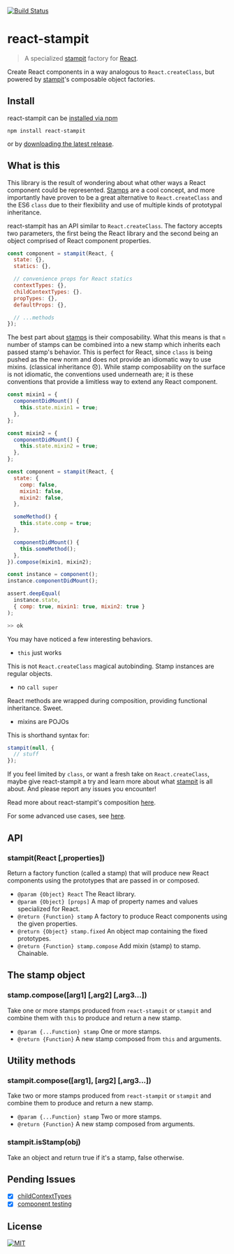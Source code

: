 [![Build Status](https://travis-ci.org/stampit-org/react-stampit.svg)](https://travis-ci.org/stampit-org/react-stampit)

# react-stampit

> A specialized [stampit](https://github.com/stampit-org/stampit) factory for [React](https://github.com/facebook/react).

Create React components in a way analogous to `React.createClass`, but powered by [stampit](https://github.com/stampit-org/stampit)'s composable object factories.

## Install

react-stampit can be [installed via npm](https://www.npmjs.com/package/react-stampit)

```
npm install react-stampit
```

or by [downloading the latest release](https://github.com/stampit-org/react-stampit/releases).

## What is this

This library is the result of wondering about what other ways a React component could be represented. [Stamps](https://en.wikipedia.org/wiki/Stamp_%28object-oriented_programming%29) are a cool concept, and more importantly have proven to be a great alternative to `React.createClass` and the ES6 `class` due to their flexibility and use of multiple kinds of prototypal inheritance.

react-stampit has an API similar to `React.createClass`. The factory accepts two parameters, the first being the React library and the second being an object comprised of React component properties.

```js
const component = stampit(React, {
  state: {},
  statics: {},

  // convenience props for React statics
  contextTypes: {},
  childContextTypes: {}.
  propTypes: {},
  defaultProps: {},

  // ...methods
});
```

The best part about [stamps](https://en.wikipedia.org/wiki/Stamp_%28object-oriented_programming%29) is their composability. What this means is that `n` number of stamps can be combined into a new stamp which inherits each passed stamp's behavior. This is perfect for React, since `class` is being pushed as the new norm and does not provide an idiomatic way to use mixins. (classical inheritance :disappointed:). While stamp composability on the surface is not idiomatic, the conventions used underneath are; it is these conventions that provide a limitless way to extend any React component.

```js
const mixin1 = {
  componentDidMount() {
    this.state.mixin1 = true;
  },
};

const mixin2 = {
  componentDidMount() {
    this.state.mixin2 = true;
  },
};

const component = stampit(React, {
  state: {
    comp: false,
    mixin1: false,
    mixin2: false,
  },

  someMethod() {
    this.state.comp = true;
  },

  componentDidMount() {
    this.someMethod();
  },
}).compose(mixin1, mixin2);

const instance = component();
instance.componentDidMount();

assert.deepEqual(
  instance.state,
  { comp: true, mixin1: true, mixin2: true }
);

>> ok
```

You may have noticed a few interesting behaviors.

* `this` just works

 This is not `React.createClass` magical autobinding. Stamp instances are regular objects.
* no `call super`

 React methods are wrapped during composition, providing functional inheritance. Sweet.
* mixins are POJOs

 This is shorthand syntax for:
 ```js
 stampit(null, {
   // stuff
 });
 ```

If you feel limited by `class`, or want a fresh take on `React.createClass`, maybe give react-stampit a try and learn more about what [stampit](https://github.com/stampit-org/stampit) is all about. And please report any issues you encounter!

Read more about react-stampit's composition [here](docs/composition.md).

For some advanced use cases, see [here](docs/advanced.md).

## API

### stampit(React [,properties])

Return a factory function (called a stamp) that will produce new React components using the prototypes that are passed in or composed.

* `@param {Object} React` The React library.
* `@param {Object} [props]` A map of property names and values specialized for React.
* `@return {Function} stamp` A factory to produce React components using the given properties.
* `@return {Object} stamp.fixed` An object map containing the fixed prototypes.
* `@return {Function} stamp.compose` Add mixin (stamp) to stamp. Chainable.

## The stamp object

### stamp.compose([arg1] [,arg2] [,arg3...])

Take one or more stamps produced from `react-stampit` or `stampit` and
combine them with `this` to produce and return a new stamp.

* `@param {...Function} stamp` One or more stamps.
* `@return {Function}` A new stamp composed from `this` and arguments.

## Utility methods

### stampit.compose([arg1], [arg2] [,arg3...])

Take two or more stamps produced from `react-stampit` or `stampit` and
combine them to produce and return a new stamp.

* `@param {...Function} stamp` Two or more stamps.
* `@return {Function}` A new stamp composed from arguments.

### stampit.isStamp(obj)

Take an object and return true if it's a stamp, false otherwise.

## Pending Issues
* [x] [childContextTypes](https://github.com/facebook/react/pull/3940)
* [x] [component testing](https://github.com/facebook/react/pull/3941)

## License
[![MIT](https://img.shields.io/badge/license-MIT-blue.svg)](http://troutowicz.mit-license.org)
